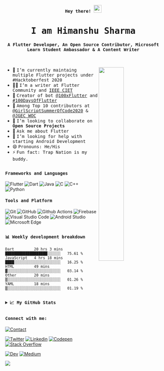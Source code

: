 <p align="center"><samp><b> Hey there! <img src="https://github.com/himanshusharma89/himanshusharma89/blob/master/Hi.gif" width="25px"> </b></samp></p>
<p align="center"><h1 align="center"><samp> I am Himanshu Sharma </samp></h1></p>
<p align="center"><h4 align="center"><samp> A Flutter Developer, An Open Source Contributor, Microsoft Learn Student Ambassador & A Content Writer </samp></h4></p>
<br>
<div>
<img align="right" src="https://github.com/himanshusharma89/himanshusharma89/blob/master/coding.gif" width="40%"/>

- 🔭 <samp>I’m currently maintaing multiple Flutter projects under #Hacktoberfest 2020
- ✍🏻 <samp>I’m a writer at Flutter Community and [IEEE CIET](https://ieee.chitkara.edu.in/)
- 🤖 <samp>Creator of bot [@100xFlutter](https://twitter.com/100xFlutter) and [#100DaysOfFlutter](https://100daysofflutter.azurewebsites.net/#/)
- 🥇 <samp>Among Top 10 contributors at [@GirlScriptSummerOfCode2020](https://github.com/GirlScriptSummerOfCode) & [@JGEC WOC](https://github.com/JGEC-Winter-of-Code)
- 👯 <samp>I’m looking to collaborate on **Open Source Projects**
- 💬 <samp>Ask me about Flutter
- 🤔 <samp>I’m looking for help with starting Android Development
- 😄 <samp>Pronouns: He/His
- ⚡ <samp>Fun fact: Trap Nation is my buddy.
</div>

##

<h4><b><samp>Frameworks and Languages</samp></b></h4>

<!-- <code><img height="20" src="https://raw.githubusercontent.com/github/explore/80688e429a7d4ef2fca1e82350fe8e3517d3494d/topics/flutter/flutter.png"></code>
<code><img height="20" src="https://raw.githubusercontent.com/github/explore/80688e429a7d4ef2fca1e82350fe8e3517d3494d/topics/dart/dart.png"></code>
<code><img height="20" src="https://raw.githubusercontent.com/github/explore/80688e429a7d4ef2fca1e82350fe8e3517d3494d/topics/firebase/firebase.png"></code>
<code><img height="20" src="https://raw.githubusercontent.com/github/explore/80688e429a7d4ef2fca1e82350fe8e3517d3494d/topics/git/git.png"></code>
<code><img height="20" src="https://raw.githubusercontent.com/github/explore/80688e429a7d4ef2fca1e82350fe8e3517d3494d/topics/cpp/cpp.png"></code>
<code><img height="20" src="https://raw.githubusercontent.com/github/explore/80688e429a7d4ef2fca1e82350fe8e3517d3494d/topics/c/c.png"></code>
<code><img height="20" src="https://raw.githubusercontent.com/github/explore/80688e429a7d4ef2fca1e82350fe8e3517d3494d/topics/java/java.png"></code>
<code><img height="20" src="https://raw.githubusercontent.com/github/explore/80688e429a7d4ef2fca1e82350fe8e3517d3494d/topics/nodejs/nodejs.png"></code> -->
<!-- ![HTML5](https://img.shields.io/badge/-HTML5-%23E44D27?style=flat-square&logo=html5&logoColor=ffffff)
![CSS3](https://img.shields.io/badge/-CSS3-%231572B6?style=flat-square&logo=css3)
![JavaScript](https://img.shields.io/badge/-JavaScript-%23F7DF1C?style=flat-square&logo=javascript&logoColor=000000&labelColor=%23F7DF1C&color=%23FFCE5A) -->
![Flutter](https://img.shields.io/badge/Flutter-47c5fb?style=flat-square&logo=Flutter&logoColor=white)
![Dart](https://img.shields.io/badge/Dart-2bb7f6?style=flat-square&logo=Dart&logoColor=white)
![Java](https://img.shields.io/badge/Java-ea2d2f?style=flat-square&logo=java&logoColor=ffffff)
![C](https://img.shields.io/badge/C-27338e?style=flat-square&logo=c&logoColor=white)
![C++](https://img.shields.io/badge/C++-649ad2?style=flat-square&logo=c%2B%2B&logoColor=white)
![Python](https://img.shields.io/badge/Python-3776AB?style=flat-square&logo=Python&logoColor=white)
<!-- ![Nodejs](https://img.shields.io/badge/Nodejs-black?style=flat-square&logo=Node.js&logoColor=white) -->

<h4><b><samp>Tools and Platform</samp></b></h4>

![Git](https://img.shields.io/badge/Git-F05032?style=flat-square&logo=Git&logoColor=white)
![GitHub](https://img.shields.io/badge/GitHub-181717?style=flat-square&logo=github)
![Github Actions](https://img.shields.io/badge/Github_Actions-2088FF?style=flat-square&logo=Github-Actions&logoColor=ffffff)
![Firebase](https://img.shields.io/badge/Firebase-ffcb2c?style=flat-square&logo=Firebase&logoColor=white)
![Visual Studio Code](https://img.shields.io/badge/Visual_Studio_Code-007ACC?style=flat-square&logo=Visual-Studio-Code&logoColor=white)
![Android Studio](https://img.shields.io/badge/Android_Studio-3DDC84?style=flat-square&logo=Android-Studio&logoColor=ffffff)
![Microsoft Edge](https://img.shields.io/badge/Microsoft_Edge-0078D7?style=flat-square&logo=Microsoft-Edge&logoColor=white)

##

<h4><b><samp>📊 Weekly development breakdown</samp></b></h4>

<!--START_SECTION:waka-->
```text
Dart         20 hrs 3 mins   ███████████████████░░░░░░   75.61 % 
JavaScript   4 hrs 18 mins   ████░░░░░░░░░░░░░░░░░░░░░   16.25 % 
HTML         49 mins         ▓░░░░░░░░░░░░░░░░░░░░░░░░   03.14 % 
Other        20 mins         ▒░░░░░░░░░░░░░░░░░░░░░░░░   01.26 % 
YAML         18 mins         ▒░░░░░░░░░░░░░░░░░░░░░░░░   01.19 % 
```
<!--END_SECTION:waka-->

##

<details>
  <summary><b><samp>📈 My GitHub Stats</samp></b></summary>
<br>
<p align="center"> <img align="center" src="https://github-readme-stats.vercel.app/api/top-langs/?username=himanshusharma89&hide_langs_below=1&&show_icons=true&title_color=08fdd8&icon_color=bb2acf&text_color=ffffff&bg_color=242424"/> <img align="center" src="https://github-readme-stats.vercel.app/api?username=himanshusharma89&&show_icons=true&title_color=08fdd8&icon_color=bb2acf&text_color=ffffff&bg_color=242424"/>
 </p>

</details>

##

<h4><b><samp>Connect with me:</samp></b></h4>

[![Contact](https://img.shields.io/badge/contact@himanshusharma.tech-0075c8?style=flat-square&logo=gmail&logoColor=white)](mailto:contact@himanshusharma.tech)

[![Twitter](https://img.shields.io/badge/@__SharmaHimanshu-1DA1F2?style=flat-square&logo=twitter&logoColor=white)](https://twitter.com/_SharmaHimanshu)
[![Linkedin](https://img.shields.io/badge/Himanshu_Sharma-0077b5?style=flat-square&logo=Linkedin&logoColor=white)](https://www.linkedin.com/in/himanshusharma89) 
[![Codepen](https://img.shields.io/badge/Himanshu_Sharma-1e1f26?style=flat-square&logo=codepen&logoColor=white)](https://codepen.io/himanshusharma89)
[![Stack Overflow](https://img.shields.io/badge/Himanshu_Sharma-393939?style=flat-square&logo=stack-overflow&logoColor=white)](https://stackoverflow.com/users/11545939/himanshu-sharma)

[![Dev](https://img.shields.io/badge/@rageremix-black?style=flat-square&logo=dev.to&logoColor=white)](https://dev.to/rageremix)
[![Medium](https://img.shields.io/badge/@rageremix-black?style=flat-square&logo=medium&logoColor=white)](https://medium.com/@rageremix)

![](https://visitor-badge.glitch.me/badge?page_id=himanshusharma89.himanshusharma89)
